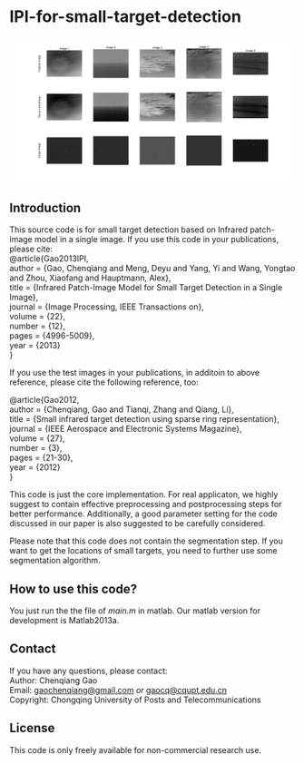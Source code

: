 # IPI-for-small-target-detection
![avatar](./doc/result.png)
## Introduction
This source code  is for small target detection based on Infrared patch-image model in a single image.
If you use this code in your publications, please cite:  
@article{Gao2013IPI,  
   author = {Gao, Chenqiang and Meng, Deyu and Yang, Yi and Wang, Yongtao and Zhou, Xiaofang and Hauptmann, Alex},  
   title = {Infrared Patch-Image Model for Small Target Detection in a Single Image},  
   journal = {Image Processing, IEEE Transactions on},  
   volume = {22},  
   number = {12},  
   pages = {4996-5009},  
   year = {2013}  
}

If you use the test images in your publications, in additoin to above reference, please cite the following reference, too:

@article{Gao2012,  
 author = {Chenqiang, Gao and Tianqi, Zhang and Qiang, Li},  
 title = {Small infrared target detection using sparse ring representation},  
  journal = {IEEE Aerospace and Electronic Systems Magazine},  
   volume = {27},  
   number = {3},  
   pages = {21-30},  
   year = {2012}  
}  

This code is just the core implementation. For real applicaton, we highly suggest to contain effective preprocessing and postprocessing steps for better performance.
Additionally, a good parameter setting for the code discussed in our paper is also suggested to be carefully considered.

Please note that this code does not contain the segmentation step. If you want to get the locations of small targets, you need to further use some segmentation algorithm.

## How to use this code?
You just run the the file of *main.m* in matlab. Our matlab version for development is Matlab2013a. 

## Contact
If you have any questions, please contact:  
Author: Chenqiang Gao  
Email: gaochenqiang@gmail.com *or* gaocq@cqupt.edu.cn  
Copyright: Chongqing University of Posts and Telecommunications  
## License
This code is only freely available for non-commercial research use.
